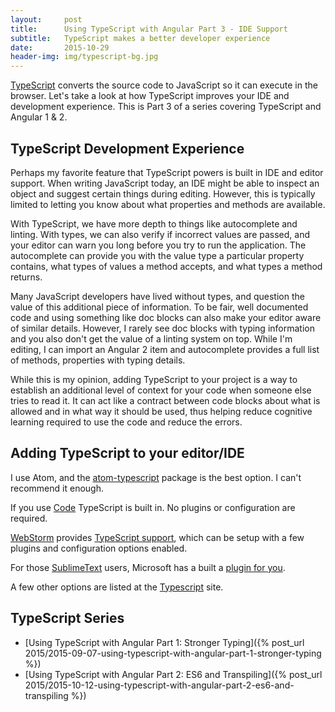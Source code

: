 ```yaml
---
layout:     post
title:      Using TypeScript with Angular Part 3 - IDE Support
subtitle:   TypeScript makes a better developer experience
date:       2015-10-29
header-img: img/typescript-bg.jpg
---
```


[TypeScript](typescriptlang.org) converts the source code to JavaScript so it can execute in the browser. Let's take a look at how TypeScript improves your IDE and development experience. This is Part 3 of a series covering TypeScript and Angular 1 & 2.

## TypeScript Development Experience

Perhaps my favorite feature that TypeScript powers is built in IDE and editor support. When writing JavaScript today, an IDE might be able to inspect an object and suggest certain things during editing. However, this is typically limited to letting you know about what properties and methods are available.

With TypeScript, we have more depth to things like autocomplete and linting. With types, we can also verify if incorrect values are passed, and your editor can warn you long before you try to run the application. The autocomplete can provide you with the value type a particular property contains, what types of values a method accepts, and what types a method returns.

Many JavaScript developers have lived without types, and question the value of this additional piece of information. To be fair, well documented code and using something like doc blocks can also make your editor aware of similar details. However, I rarely see doc blocks with typing information and you also don't get the value of a linting system on top. While I'm editing, I can import an Angular 2 item and autocomplete provides a full list of methods, properties with typing details.

While this is my opinion, adding TypeScript to your project is a way to establish an additional level of context for your code when someone else tries to read it. It can act like a contract between code blocks about what is allowed and in what way it should be used, thus helping reduce cognitive learning required to use the code and reduce the errors.

## Adding TypeScript to your editor/IDE

I use Atom, and the [atom-typescript](https://atom.io/packages/atom-typescript) package is the best  option. I can't recommend it enough.

If you use [Code](http://code.visualstudio.com/) TypeScript is built in. No plugins or configuration are required.

[WebStorm](https://www.jetbrains.com/webstorm/) provides [TypeScript support](https://www.jetbrains.com/webstorm/help/typescript-support.html), which can be setup with a few plugins and configuration options enabled.

For those [SublimeText]() users, Microsoft has a built a [plugin for you](https://github.com/Microsoft/TypeScript-Sublime-Plugin).

A few other options are listed at the [Typescript](http://www.typescriptlang.org/) site.

## TypeScript Series

* [Using TypeScript with Angular Part 1: Stronger Typing]({% post_url 2015/2015-09-07-using-typescript-with-angular-part-1-stronger-typing %})
* [Using TypeScript with Angular Part 2: ES6 and Transpiling]({% post_url 2015/2015-10-12-using-typescript-with-angular-part-2-es6-and-transpiling %})
